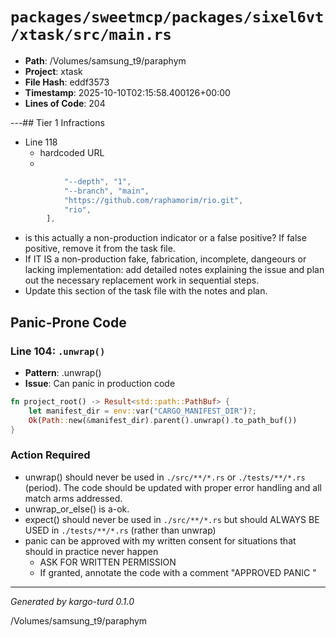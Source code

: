 # `packages/sweetmcp/packages/sixel6vt/xtask/src/main.rs`

- **Path**: /Volumes/samsung_t9/paraphym
- **Project**: xtask
- **File Hash**: eddf3573  
- **Timestamp**: 2025-10-10T02:15:58.400126+00:00  
- **Lines of Code**: 204

---## Tier 1 Infractions 


- Line 118
  - hardcoded URL
  - 

```rust
            "--depth", "1",
            "--branch", "main",
            "https://github.com/raphamorim/rio.git",
            "rio",
        ],
```

- is this actually a non-production indicator or a false positive? If false positive, remove it from the task file.
- If IT IS a non-production fake, fabrication, incomplete, dangeours or lacking implementation: add detailed notes explaining the issue and plan out the necessary replacement work in sequential steps. 
- Update this section of the task file with the notes and plan.

## Panic-Prone Code


### Line 104: `.unwrap()`

- **Pattern**: .unwrap()
- **Issue**: Can panic in production code

```rust
fn project_root() -> Result<std::path::PathBuf> {
    let manifest_dir = env::var("CARGO_MANIFEST_DIR")?;
    Ok(Path::new(&manifest_dir).parent().unwrap().to_path_buf())
}

```

### Action Required

- unwrap() should never be used in `./src/**/*.rs` or `./tests/**/*.rs` (period). The code should be updated with proper error handling and all match arms addressed.
- unwrap_or_else() is a-ok. 
- expect() should never be used in `./src/**/*.rs` but should ALWAYS BE USED in `./tests/**/*.rs` (rather than unwrap)
- panic can be approved with my written consent for situations that should in practice never happen  
  - ASK FOR WRITTEN PERMISSION
  - If granted, annotate the code with a comment "APPROVED PANIC "

---

*Generated by kargo-turd 0.1.0*

/Volumes/samsung_t9/paraphym
